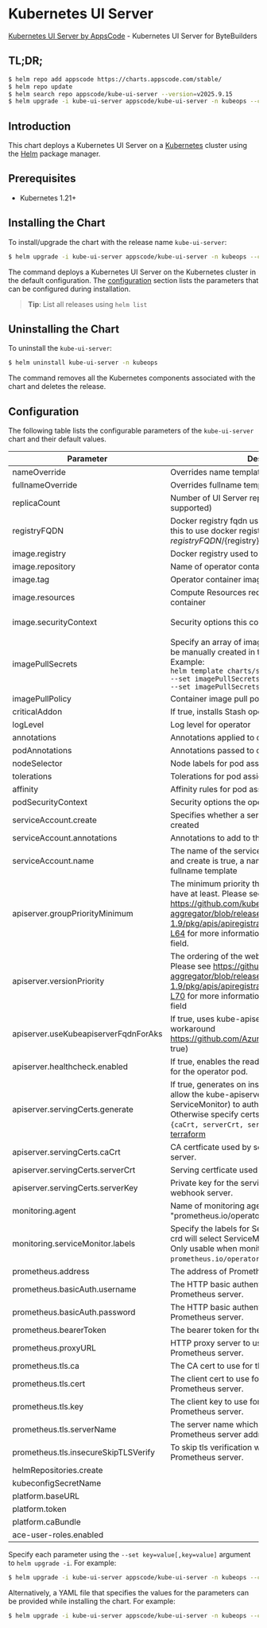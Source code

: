 # Kubernetes UI Server

[Kubernetes UI Server by AppsCode](https://github.com/kubeops/ui-server) - Kubernetes UI Server for ByteBuilders

## TL;DR;

```bash
$ helm repo add appscode https://charts.appscode.com/stable/
$ helm repo update
$ helm search repo appscode/kube-ui-server --version=v2025.9.15
$ helm upgrade -i kube-ui-server appscode/kube-ui-server -n kubeops --create-namespace --version=v2025.9.15
```

## Introduction

This chart deploys a Kubernetes UI Server on a [Kubernetes](http://kubernetes.io) cluster using the [Helm](https://helm.sh) package manager.

## Prerequisites

- Kubernetes 1.21+

## Installing the Chart

To install/upgrade the chart with the release name `kube-ui-server`:

```bash
$ helm upgrade -i kube-ui-server appscode/kube-ui-server -n kubeops --create-namespace --version=v2025.9.15
```

The command deploys a Kubernetes UI Server on the Kubernetes cluster in the default configuration. The [configuration](#configuration) section lists the parameters that can be configured during installation.

> **Tip**: List all releases using `helm list`

## Uninstalling the Chart

To uninstall the `kube-ui-server`:

```bash
$ helm uninstall kube-ui-server -n kubeops
```

The command removes all the Kubernetes components associated with the chart and deletes the release.

## Configuration

The following table lists the configurable parameters of the `kube-ui-server` chart and their default values.

|              Parameter               |                                                                                                                                                                         Description                                                                                                                                                                          |                                                                                            Default                                                                                             |
|--------------------------------------|--------------------------------------------------------------------------------------------------------------------------------------------------------------------------------------------------------------------------------------------------------------------------------------------------------------------------------------------------------------|------------------------------------------------------------------------------------------------------------------------------------------------------------------------------------------------|
| nameOverride                         | Overrides name template                                                                                                                                                                                                                                                                                                                                      | <code>""</code>                                                                                                                                                                                |
| fullnameOverride                     | Overrides fullname template                                                                                                                                                                                                                                                                                                                                  | <code>""</code>                                                                                                                                                                                |
| replicaCount                         | Number of UI Server replicas to create (only 1 is supported)                                                                                                                                                                                                                                                                                                 | <code>1</code>                                                                                                                                                                                 |
| registryFQDN                         | Docker registry fqdn used to pull docker images Set this to use docker registry hosted at ${registryFQDN}/${registry}/${image}                                                                                                                                                                                                                               | <code>ghcr.io</code>                                                                                                                                                                           |
| image.registry                       | Docker registry used to pull operator image                                                                                                                                                                                                                                                                                                                  | <code>appscode</code>                                                                                                                                                                          |
| image.repository                     | Name of operator container image                                                                                                                                                                                                                                                                                                                             | <code>kube-ui-server</code>                                                                                                                                                                    |
| image.tag                            | Operator container image tag                                                                                                                                                                                                                                                                                                                                 | <code>""</code>                                                                                                                                                                                |
| image.resources                      | Compute Resources required by the operator container                                                                                                                                                                                                                                                                                                         | <code>{}</code>                                                                                                                                                                                |
| image.securityContext                | Security options this container should run with                                                                                                                                                                                                                                                                                                              | <code>{"allowPrivilegeEscalation":false,"capabilities":{"drop":["ALL"]},"readOnlyRootFilesystem":true,"runAsNonRoot":true,"runAsUser":65534,"seccompProfile":{"type":"RuntimeDefault"}}</code> |
| imagePullSecrets                     | Specify an array of imagePullSecrets. Secrets must be manually created in the namespace. <br> Example: <br> `helm template charts/stash \` <br> `--set imagePullSecrets[0].name=sec0 \` <br> `--set imagePullSecrets[1].name=sec1`                                                                                                                           | <code>[]</code>                                                                                                                                                                                |
| imagePullPolicy                      | Container image pull policy                                                                                                                                                                                                                                                                                                                                  | <code>Always</code>                                                                                                                                                                            |
| criticalAddon                        | If true, installs Stash operator as critical addon                                                                                                                                                                                                                                                                                                           | <code>false</code>                                                                                                                                                                             |
| logLevel                             | Log level for operator                                                                                                                                                                                                                                                                                                                                       | <code>3</code>                                                                                                                                                                                 |
| annotations                          | Annotations applied to operator deployment                                                                                                                                                                                                                                                                                                                   | <code>{}</code>                                                                                                                                                                                |
| podAnnotations                       | Annotations passed to operator pod(s).                                                                                                                                                                                                                                                                                                                       | <code>{}</code>                                                                                                                                                                                |
| nodeSelector                         | Node labels for pod assignment                                                                                                                                                                                                                                                                                                                               | <code>{}</code>                                                                                                                                                                                |
| tolerations                          | Tolerations for pod assignment                                                                                                                                                                                                                                                                                                                               | <code>[]</code>                                                                                                                                                                                |
| affinity                             | Affinity rules for pod assignment                                                                                                                                                                                                                                                                                                                            | <code>{}</code>                                                                                                                                                                                |
| podSecurityContext                   | Security options the operator pod should run with.                                                                                                                                                                                                                                                                                                           | <code>{"fsGroup":65535}</code>                                                                                                                                                                 |
| serviceAccount.create                | Specifies whether a service account should be created                                                                                                                                                                                                                                                                                                        | <code>true</code>                                                                                                                                                                              |
| serviceAccount.annotations           | Annotations to add to the service account                                                                                                                                                                                                                                                                                                                    | <code>{}</code>                                                                                                                                                                                |
| serviceAccount.name                  | The name of the service account to use. If not set and create is true, a name is generated using the fullname template                                                                                                                                                                                                                                       | <code></code>                                                                                                                                                                                  |
| apiserver.groupPriorityMinimum       | The minimum priority the webhook api group should have at least. Please see https://github.com/kubernetes/kube-aggregator/blob/release-1.9/pkg/apis/apiregistration/v1beta1/types.go#L58-L64 for more information on proper values of this field.                                                                                                            | <code>10000</code>                                                                                                                                                                             |
| apiserver.versionPriority            | The ordering of the webhook api inside of the group. Please see https://github.com/kubernetes/kube-aggregator/blob/release-1.9/pkg/apis/apiregistration/v1beta1/types.go#L66-L70 for more information on proper values of this field                                                                                                                         | <code>15</code>                                                                                                                                                                                |
| apiserver.useKubeapiserverFqdnForAks | If true, uses kube-apiserver FQDN for AKS cluster to workaround https://github.com/Azure/AKS/issues/522 (default true)                                                                                                                                                                                                                                       | <code>true</code>                                                                                                                                                                              |
| apiserver.healthcheck.enabled        | If true, enables the readiness and liveliness probes for the operator pod.                                                                                                                                                                                                                                                                                   | <code>false</code>                                                                                                                                                                             |
| apiserver.servingCerts.generate      | If true, generates on install/upgrade the certs that allow the kube-apiserver (and potentially ServiceMonitor) to authenticate operators pods. Otherwise specify certs in `apiserver.servingCerts.{caCrt, serverCrt, serverKey}`. See also: [example terraform](https://github.com/kubeops/installer/blob/master/charts/kube-ui-server/example-terraform.tf) | <code>true</code>                                                                                                                                                                              |
| apiserver.servingCerts.caCrt         | CA certficate used by serving certificate of webhook server.                                                                                                                                                                                                                                                                                                 | <code>""</code>                                                                                                                                                                                |
| apiserver.servingCerts.serverCrt     | Serving certficate used by webhook server.                                                                                                                                                                                                                                                                                                                   | <code>""</code>                                                                                                                                                                                |
| apiserver.servingCerts.serverKey     | Private key for the serving certificate used by webhook server.                                                                                                                                                                                                                                                                                              | <code>""</code>                                                                                                                                                                                |
| monitoring.agent                     | Name of monitoring agent (one of "prometheus.io", "prometheus.io/operator", "prometheus.io/builtin")                                                                                                                                                                                                                                                         | <code>prometheus.io/operator</code>                                                                                                                                                            |
| monitoring.serviceMonitor.labels     | Specify the labels for ServiceMonitor. Prometheus crd will select ServiceMonitor using these labels. Only usable when monitoring agent is `prometheus.io/operator`.                                                                                                                                                                                          | <code>{"monitoring.appscode.com/prometheus":"federated"}</code>                                                                                                                                |
| prometheus.address                   | The address of Prometheus server.                                                                                                                                                                                                                                                                                                                            | <code>""</code>                                                                                                                                                                                |
| prometheus.basicAuth.username        | The HTTP basic authentication username for the Prometheus server.                                                                                                                                                                                                                                                                                            | <code>""</code>                                                                                                                                                                                |
| prometheus.basicAuth.password        | The HTTP basic authentication password for the Prometheus server.                                                                                                                                                                                                                                                                                            | <code>""</code>                                                                                                                                                                                |
| prometheus.bearerToken               | The bearer token for the Prometheus server.                                                                                                                                                                                                                                                                                                                  | <code>""</code>                                                                                                                                                                                |
| prometheus.proxyURL                  | HTTP proxy server to use to connect to the Prometheus server.                                                                                                                                                                                                                                                                                                | <code>""</code>                                                                                                                                                                                |
| prometheus.tls.ca                    | The CA cert to use for the Prometheus server.                                                                                                                                                                                                                                                                                                                | <code>""</code>                                                                                                                                                                                |
| prometheus.tls.cert                  | The client cert to use for communicating with the Prometheus server.                                                                                                                                                                                                                                                                                         | <code>""</code>                                                                                                                                                                                |
| prometheus.tls.key                   | The client key to use for communicating with the Prometheus server.                                                                                                                                                                                                                                                                                          | <code>""</code>                                                                                                                                                                                |
| prometheus.tls.serverName            | The server name which will be used to verify the Prometheus server address.                                                                                                                                                                                                                                                                                  | <code>""</code>                                                                                                                                                                                |
| prometheus.tls.insecureSkipTLSVerify | To skip tls verification when communicating with the Prometheus server.                                                                                                                                                                                                                                                                                      | <code>false</code>                                                                                                                                                                             |
| helmRepositories.create              |                                                                                                                                                                                                                                                                                                                                                              | <code>false</code>                                                                                                                                                                             |
| kubeconfigSecretName                 |                                                                                                                                                                                                                                                                                                                                                              | <code>""</code>                                                                                                                                                                                |
| platform.baseURL                     |                                                                                                                                                                                                                                                                                                                                                              | <code>""</code>                                                                                                                                                                                |
| platform.token                       |                                                                                                                                                                                                                                                                                                                                                              | <code>""</code>                                                                                                                                                                                |
| platform.caBundle                    |                                                                                                                                                                                                                                                                                                                                                              | <code>""</code>                                                                                                                                                                                |
| ace-user-roles.enabled               |                                                                                                                                                                                                                                                                                                                                                              | <code>false</code>                                                                                                                                                                             |


Specify each parameter using the `--set key=value[,key=value]` argument to `helm upgrade -i`. For example:

```bash
$ helm upgrade -i kube-ui-server appscode/kube-ui-server -n kubeops --create-namespace --version=v2025.9.15 --set replicaCount=1
```

Alternatively, a YAML file that specifies the values for the parameters can be provided while
installing the chart. For example:

```bash
$ helm upgrade -i kube-ui-server appscode/kube-ui-server -n kubeops --create-namespace --version=v2025.9.15 --values values.yaml
```
